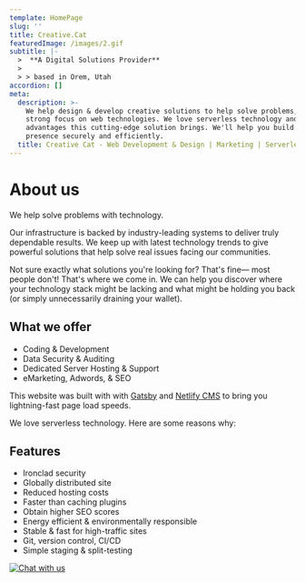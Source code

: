 ```yaml
---
template: HomePage
slug: ''
title: Creative.Cat
featuredImage: /images/2.gif
subtitle: |-
  >  **A Digital Solutions Provider**
  >
  > > based in Orem, Utah
accordion: []
meta:
  description: >-
    We help design & develop creative solutions to help solve problems, with a
    strong focus on web technologies. We love serverless technology and the many
    advantages this cutting-edge solution brings. We'll help you build a web
    presence securely and efficiently.
  title: Creative Cat - Web Development & Design | Marketing | Serverless
---
```

# About us

We help solve problems with technology.

Our infrastructure is backed by industry-leading systems to deliver truly dependable results. We keep up with latest technology trends to give powerful solutions that help solve real issues facing our communities.

Not sure exactly what solutions you're looking for? That's fine— most people don't! That's where we come in. We can help you discover where your technology stack might be lacking and what might be holding you back (or simply unnecessarily draining your wallet).

## What we offer

* Coding & Development
* Data Security & Auditing
* Dedicated Server Hosting & Support
* eMarketing, Adwords, & SEO

This website was built with with [Gatsby](https://gatsbyjs.org) and [Netlify CMS](https://netlifycms.org) to bring you lightning-fast page load speeds.

We love serverless technology. Here are some reasons why:

## Features

* Ironclad security
* Globally distributed site
* Reduced hosting costs
* Faster than caching plugins
* Obtain higher SEO scores
* Energy efficient & environmentally responsible
* Stable & fast for high-traffic sites
* Git, version control, CI/CD
* Simple staging & split-testing

[![Chat with us](/images/button_chat-with-us.png)](https://www.creative.cat/contact/)
